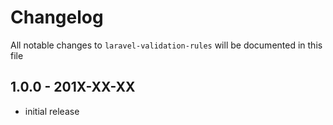 # Changelog

All notable changes to `laravel-validation-rules` will be documented in this file

## 1.0.0 - 201X-XX-XX

- initial release
